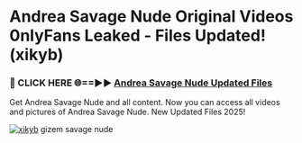 # Andrea Savage Nude Original Videos 0nlyFans Leaked - Files Updated! (xikyb)

<h3>🔴 CLICK HERE 🌐==►► <a href="https://tinyurl.com/52m3yx9h" rel="nofollow">Andrea Savage Nude Updated Files</a></h3>

Get Andrea Savage Nude and all content. Now you can access all videos and pictures of Andrea Savage Nude. New Updated Files 2025!

[![xikyb](https://i.imgur.com/TnHtlc8.gif)](https://tinyurl.com/52m3yx9h)
gizem savage nude